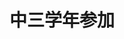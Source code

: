 ---
title: '中三学年参加'
photo: '/images/photo-of-grade.jpg'
logo : '/images/newExperience.png'
textup: '中学三年:今年79期が掲げる主題は「青春」。自分たちの「青春」の風景を一枚一枚写真に収め、展示をしています。僕たちが駆け抜けている「青春」をぜひ2-4で感じてみてください。'
building: '中学教室棟'
floor: '3' 
location: '2-4'
categoly: '2'
---